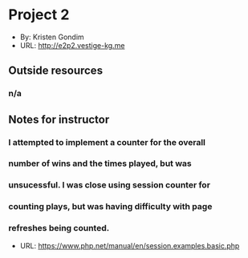 

# Project 2
+ By: Kristen Gondim
+ URL: <http://e2p2.vestige-kg.me>

## Outside resources
### n/a

## Notes for instructor
### I attempted to implement a counter for the overall  
### number of wins and the times played, but was 
### unsucessful. I was close using session counter for 
### counting plays, but was having difficulty with page 
### refreshes being counted. 
+ URL: <https://www.php.net/manual/en/session.examples.basic.php>